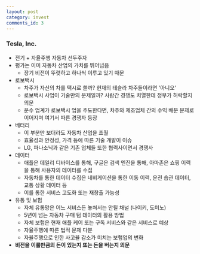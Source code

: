 ```yaml
---
layout: post
category: invest
comments_id: 3
---
```


### Tesla, Inc.
* 전기 + 자율주행 자동차 선두주자
* 평가는 이미 자동차 산업의 가치를 뛰어넘음
  * 장기 비전이 뚜렷하고 하나씩 이루고 있기 때문
* 로보택시
  * 차주가 자신의 차를 택시로 쓸까? 현재의 테슬라 차주들이라면 '아니오'
  * 로보택시 사업이 기술만의 문제일까? 사람간 경쟁도 치열한데 정부가 허락할지 의문
  * 운수 업계가 로보택시 업을 주도한다면, 차주와 제조업체 간의 수익 배분 문제로  이어지며 여기서 따른 경쟁자 등장
* 베터리
  * 이 부분만 보더라도 자동차 산업을 초월
  * 효율성과 안정성, 가격 등에 따른 기술 개발이 이슈
  * LG, 파나소닉과 같은 기존 업체들 또한 협력사이면서 경쟁사
* 데이터
  * 애플은 데일리 디바이스를 통해, 구글은 검색 엔진을 통해, 아마존은 쇼핑 이력을 통해 사용자의 데이터를 수집
  * 자동차를 통한 데이터 수집은 네비게이션을 통한 이동 이력, 운전 습관 데이터, 교통 상황 데이터 등
  * 이를 통한 서비스 고도화 또는 재창출 가능성
* 유통 및 보험
  * 자체 유통망은 어느 서비스든 놓쳐서는 안될 채널 (나이키, 도미노)
  * 5년이 넘는 자동차 구매 텀 데이터의 활용 방법
  * 자체 보험은 현재 애플 케어 또는 구독 서비스와 같은 서비스로 예상
  * 자율주행에 따른 법적 문제 다분
  * 자율주행으로 인한 사고율 감소가 미치는 보험업의 변화
* **비전을 이룰만큼의 돈이 있는지 또는 돈을 버는지 의문**
